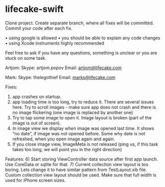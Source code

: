 # lifecake-swift

Clone project. Create separate branch, where all fixes will be committed. Commit your code after each fix.

•	using google is allowed
•	you should be able to explain any code changes
•	using Xcode instruments highly recommended

Feel free to ask if you have any questions, something is unclear or you are stuck on some task.

Artjom:
Skype: artjom.popov 
Email: artjom@lifecake.com

Mark:
Skype: thelegothief
Email: marks@lifecake.com

Fixes:
1) app crashes on startup.
2) app loading time is too long, try to reduce it. There are several issues here. Try to scroll images - make sure app does not crash and there is no image flickering (one image is replaced by another one)
3) Try to tap some image to open it. Image layout is broken (part of the image is out of screen).
4) In image view we display when image was opened last time. It shows “no date”, if image was not opened before. Some why date is not refreshed, when you open image again and again.
5) If you close image view, ImageMeta is not released (ping us, if this task takes too long, we will point you in the right direction)

Features:
6) Start storing ViewController data source after first app launch. Use CoreData or sqlite for that.
7) Current collection view layout is too boring. Lets change it to have similar pattern from TestLayout.xib file. Custom collection view layout should be used. Make sure that full width is used for iPhone screen sizes.